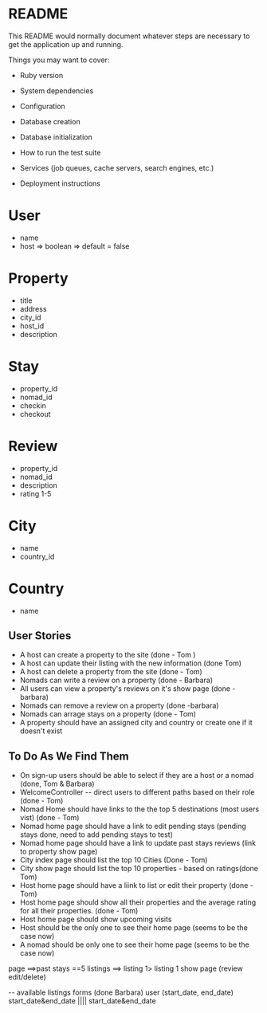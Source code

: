 # README

This README would normally document whatever steps are necessary to get the
application up and running.

Things you may want to cover:

* Ruby version

* System dependencies

* Configuration

* Database creation

* Database initialization

* How to run the test suite

* Services (job queues, cache servers, search engines, etc.)

* Deployment instructions

# User
 - name
 - host => boolean => default = false

 # Property
 - title
 - address
 - city_id
 - host_id
 - description


# Stay
- property_id
- nomad_id
- checkin
- checkout

#  Review
 - property_id
 - nomad_id
 - description
 - rating 1-5

 # City
 - name
 - country_id

 # Country
 - name

## User Stories
- A host can create a property to the site (done - Tom )
- A host can update their listing with the new information (done Tom)
- A host can delete a property from the site (done - Tom)
- Nomads can write a review on a property (done - Barbara)
- All users can view a property's reviews on it's show page (done -barbara)
- Nomads can remove a review on a property  (done -barbara)
- Nomads can arrage stays on a property (done - Tom)
- A property should have an assigned city and country or create one if it doesn't exist

## To Do As We Find Them
- On sign-up users should be able to select if they are a host or a nomad (done, Tom & Barbara)
- WelcomeController --  direct users to different paths based on their role (done - Tom)
- Nomad Home should have links to the the top 5 destinations (most users vist) (done - Tom)
- Nomad home page should have a link to edit pending stays (pending stays done, need to add pending stays to test)
- Nomad home page should have a link to update past stays reviews (link to property show page)
- City index page should list the top 10 Cities (Done - Tom)
- City show page should list the top 10 properties - based on ratings(done Tom)
- Host home page should have a liink to list or edit their property (done - Tom)
- Host home page should show all their properties and the average rating for all their properties. (done - Tom)
- Host home page should show upcoming visits
- Host should be the only one to see their home page (seems to be the case now)
- A nomad should be only one to see their home page (seems to be the case now)

page ==>past stays ==5 listings ==> listing 1> listing 1 show page (review edit/delete)


-- available listings forms (done Barbara)
user (start_date, end_date)
start_date&end_date |||| start_date&end_date

